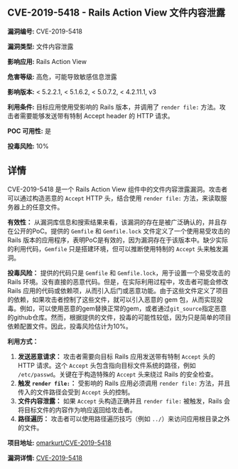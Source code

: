 ## CVE-2019-5418 - Rails Action View 文件内容泄露

**漏洞编号:** CVE-2019-5418

**漏洞类型:** 文件内容泄露

**影响应用:** Rails Action View

**危害等级:** 高危，可能导致敏感信息泄露

**影响版本:** < 5.2.2.1, < 5.1.6.2, < 5.0.7.2, < 4.2.11.1, v3

**利用条件:** 目标应用使用受影响的 Rails 版本，并调用了 `render file:` 方法。攻击者需要能够发送带有特制 Accept header 的 HTTP 请求。

**POC 可用性:** 是

**投毒风险:** 10%

## 详情

CVE-2019-5418 是一个 Rails Action View 组件中的文件内容泄露漏洞。攻击者可以通过构造恶意的 `Accept` HTTP 头，结合使用 `render file:` 方法，来读取服务器上的任意文件。

**有效性：**
从漏洞库信息和搜索结果来看，该漏洞的存在是被广泛确认的，并且存在公开的PoC。提供的 `Gemfile` 和 `Gemfile.lock` 文件定义了一个使用易受攻击的 Rails 版本的应用程序，表明PoC是有效的，因为漏洞存在于该版本中。缺少实际的利用代码，`Gemfile` 只是搭建环境，但可以推断使用特制的 `Accept` 头来触发漏洞。

**投毒风险：**
提供的代码只是 `Gemfile` 和 `Gemfile.lock`，用于设置一个易受攻击的 Rails 环境。没有直接的恶意代码。但是，在实际利用过程中，攻击者可能会修改 Rails 应用的代码或依赖项，从而引入后门或恶意功能。由于这些文件定义了项目的依赖，如果攻击者控制了这些文件，就可以引入恶意的 gem 包，从而实现投毒。例如，可以使用恶意的gem替换正常的gem，或者通过`git_source`指定恶意的github仓库。然而，根据提供的文件，投毒的可能性较低，因为只是简单的项目依赖配置文件。因此，投毒风险估计为10%。

**利用方式：**
1.  **发送恶意请求：** 攻击者需要向目标 Rails 应用发送带有特制 `Accept` 头的 HTTP 请求。这个 `Accept` 头包含指向目标文件系统的路径，例如 `/etc/passwd`。关键在于构造特殊的 `Accept` 头来绕过 Rails 的安全检查。
2.  **触发 `render file:`：** 受影响的 Rails 应用必须调用 `render file:` 方法，并且传入的文件路径会受到 `Accept` 头的控制。
3.  **文件内容泄露：** 如果 `Accept` 头构造正确并且 `render file:` 被触发，Rails 会将目标文件的内容作为响应返回给攻击者。
4.  **路径遍历：** 攻击者可以使用路径遍历技巧（例如 `../`）来访问应用根目录之外的文件。

**项目地址:** [omarkurt/CVE-2019-5418](https://github.com/omarkurt/CVE-2019-5418)

**漏洞详情:** [CVE-2019-5418](https://nvd.nist.gov/vuln/detail/CVE-2019-5418)